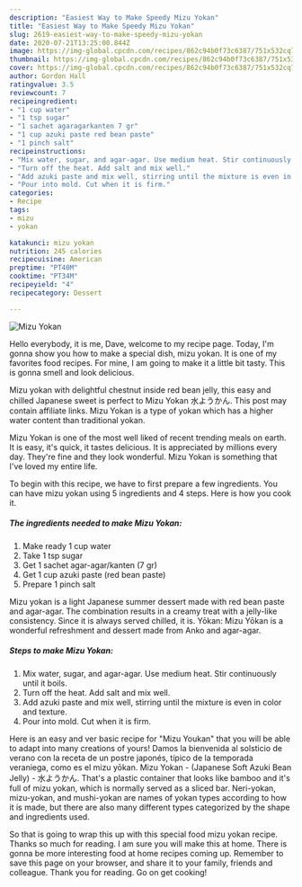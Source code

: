 ```yaml
---
description: "Easiest Way to Make Speedy Mizu Yokan"
title: "Easiest Way to Make Speedy Mizu Yokan"
slug: 2619-easiest-way-to-make-speedy-mizu-yokan
date: 2020-07-21T13:25:00.844Z
image: https://img-global.cpcdn.com/recipes/862c94b0f73c6387/751x532cq70/mizu-yokan-recipe-main-photo.jpg
thumbnail: https://img-global.cpcdn.com/recipes/862c94b0f73c6387/751x532cq70/mizu-yokan-recipe-main-photo.jpg
cover: https://img-global.cpcdn.com/recipes/862c94b0f73c6387/751x532cq70/mizu-yokan-recipe-main-photo.jpg
author: Gordon Hall
ratingvalue: 3.5
reviewcount: 7
recipeingredient:
- "1 cup water"
- "1 tsp sugar"
- "1 sachet agaragarkanten 7 gr"
- "1 cup azuki paste red bean paste"
- "1 pinch salt"
recipeinstructions:
- "Mix water, sugar, and agar-agar. Use medium heat. Stir continuously until it boils."
- "Turn off the heat. Add salt and mix well."
- "Add azuki paste and mix well, stirring until the mixture is even in color and texture."
- "Pour into mold. Cut when it is firm."
categories:
- Recipe
tags:
- mizu
- yokan

katakunci: mizu yokan 
nutrition: 245 calories
recipecuisine: American
preptime: "PT40M"
cooktime: "PT34M"
recipeyield: "4"
recipecategory: Dessert

---
```



![Mizu Yokan](https://img-global.cpcdn.com/recipes/862c94b0f73c6387/751x532cq70/mizu-yokan-recipe-main-photo.jpg)

Hello everybody, it is me, Dave, welcome to my recipe page. Today, I'm gonna show you how to make a special dish, mizu yokan. It is one of my favorites food recipes. For mine, I am going to make it a little bit tasty. This is gonna smell and look delicious.

Mizu yokan with delightful chestnut inside red bean jelly, this easy and chilled Japanese sweet is perfect to Mizu Yokan 水ようかん. This post may contain affiliate links. Mizu Yokan is a type of yokan which has a higher water content than traditional yokan.

Mizu Yokan is one of the most well liked of recent trending meals on earth. It is easy, it's quick, it tastes delicious. It is appreciated by millions every day. They're fine and they look wonderful. Mizu Yokan is something that I've loved my entire life.


To begin with this recipe, we have to first prepare a few ingredients. You can have mizu yokan using 5 ingredients and 4 steps. Here is how you cook it.

<!--inarticleads1-->

##### The ingredients needed to make Mizu Yokan:

1. Make ready 1 cup water
1. Take 1 tsp sugar
1. Get 1 sachet agar-agar/kanten (7 gr)
1. Get 1 cup azuki paste (red bean paste)
1. Prepare 1 pinch salt


Mizu yokan is a light Japanese summer dessert made with red bean paste and agar-agar. The combination results in a creamy treat with a jelly-like consistency. Since it is always served chilled, it is. Yōkan: Mizu Yōkan is a wonderful refreshment and dessert made from Anko and agar-agar. 

<!--inarticleads2-->

##### Steps to make Mizu Yokan:

1. Mix water, sugar, and agar-agar. Use medium heat. Stir continuously until it boils.
1. Turn off the heat. Add salt and mix well.
1. Add azuki paste and mix well, stirring until the mixture is even in color and texture.
1. Pour into mold. Cut when it is firm.


Here is an easy and ver basic recipe for &#34;Mizu Youkan&#34; that you will be able to adapt into many creations of yours! Damos la bienvenida al solsticio de verano con la receta de un postre japonés, típico de la temporada veraniega, como es el mizu yōkan. Mizu Yokan - (Japanese Soft Azuki Bean Jelly) - 水ようかん. That&#39;s a plastic container that looks like bamboo and it&#39;s full of mizu yokan, which is normally served as a sliced bar. Neri-yokan, mizu-yokan, and mushi-yokan are names of yokan types according to how it is made, but there are also many different types categorized by the shape and ingredients used. 

So that is going to wrap this up with this special food mizu yokan recipe. Thanks so much for reading. I am sure you will make this at home. There is gonna be more interesting food at home recipes coming up. Remember to save this page on your browser, and share it to your family, friends and colleague. Thank you for reading. Go on get cooking!
